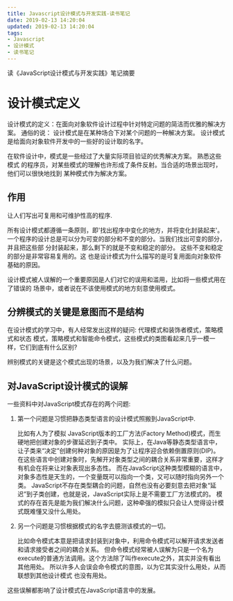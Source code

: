```yaml
---
title: Javascript设计模式与开发实践-读书笔记
date: 2019-02-13 14:20:04
updated: 2019-02-13 14:20:04
tags:
- Javascript
- 设计模式
- 读书笔记
---
```

读《JavaScript设计模式与开发实践》笔记摘要

# 设计模式定义

设计模式的定义：在面向对象软件设计过程中针对特定问题的简洁而优雅的解决方案。
通俗的说：
设计模式是在某种场合下对某个问题的一种解决方案。
设计模式是给面向对象软件开发中的一些好的设计取的名字。

在软件设计中，模式是一些经过了大量实际项目验证的优秀解决方案。
熟悉这些模式 的程序员，对某些模式的理解也许形成了条件反射。当合适的场景出现时，他们可以很快地找到 某种模式作为解决方案。

## 作用

让人们写出可复用和可维护性高的程序.

所有设计模式都遵循一条原则，即'找出程序中变化的地方，并将变化封装起来'。
一个程序的设计总是可以分为可变的部分和不变的部分。当我们找出可变的部分，并且把这些部 分封装起来，那么剩下的就是不变和稳定的部分。
这些不变和稳定的部分是非常容易复用的。这 也是设计模式为什么描写的是可复用面向对象软件基础的原因。

设计模式被人误解的一个重要原因是人们对它的误用和滥用，比如将一些模式用在了错误的 场景中，或者说在不该使用模式的地方刻意使用模式。

## 分辨模式的关键是意图而不是结构

在设计模式的学习中，有人经常发出这样的疑问:
代理模式和装饰者模式，策略模式和状态 模式，策略模式和智能命令模式，这些模式的类图看起来几乎一模一样，它们到底有什么区别?

辨别模式的关键是这个模式出现的场景，以及为我们解决了什么问题。

## 对JavaScript设计模式的误解

一些资料中对JavaScript模式存在的两个问题:

1. 第一个问题是习惯把静态类型语言的设计模式照搬到JavaScript中.

    比如有人为了模拟 JavaScript版本的工厂方法(Factory Method)模式，而生硬地把创建对象的步骤延迟到子类中。
    实际上，在Java等静态类型语言中，让子类来“决定”创建何种对象的原因是为了让程序迎合依赖倒置原则(DIP)。
    在这些语言中创建对象时，先解开对象类型之间的耦合关系非常重要，这样才有机会在将来让对象表现出多态性。
    而在JavaScript这种类型模糊的语言中，对象多态性是天生的，一个变量既可以指向一个类，又可以随时指向另外一个类。
    JavaScript不存在类型耦合的问题，自然也没有必要刻意去把对象“延迟”到子类创建，也就是说，JavaScript实际上是不需要工厂方法模式的。
    模式的存在首先是能为我们解决什么问题，这种牵强的模拟只会让人觉得设计模式既难懂又没什么用处。

2. 另一个问题是习惯根据模式的名字去臆测该模式的一切。

    比如命令模式本意是把请求封装到对象中，利用命令模式可以解开请求发送者和请求接受者之间的耦合关系。
    但命令模式经常被人误解为只是一个名为execute的普通方法调用。这个方法除了叫作execute之外，其实并没有看出其他用处。
    所以许多人会误会命令模式的意图，以为它其实没什么用处，从而联想到其他设计模式 也没有用处。

这些误解都影响了设计模式在JavaScript语言中的发展。